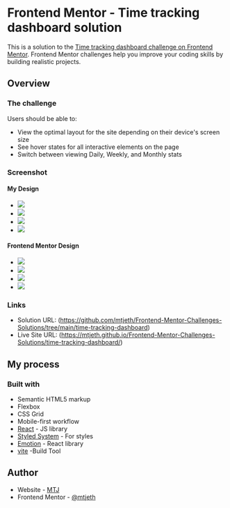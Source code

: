 # Frontend Mentor - Time tracking dashboard solution

This is a solution to the [Time tracking dashboard challenge on Frontend Mentor](https://www.frontendmentor.io/challenges/time-tracking-dashboard-UIQ7167Jw). Frontend Mentor challenges help you improve your coding skills by building realistic projects. 

## Overview

### The challenge

Users should be able to:

- View the optimal layout for the site depending on their device's screen size
- See hover states for all interactive elements on the page
- Switch between viewing Daily, Weekly, and Monthly stats

### Screenshot

#### My Design

- ![](./my_design/active-states.jpg)
- ![](./my_design/desktop-design.jpg) 
- ![](./my_design/mobile-design.jpg) 
- ![](./my_design/mobile-with-filters.jpg)

#### Frontend Mentor Design

- ![](./orginal_design/active-states.jpg)
- ![](./orginal_design/desktop-design.jpg) 
- ![](./orginal_design/mobile-design.jpg) 
- ![](./orginal_design/mobile-with-filters.jpg)

### Links

- Solution URL: (https://github.com/mtjeth/Frontend-Mentor-Challenges-Solutions/tree/main/time-tracking-dashboard)
- Live Site URL: (https://mtjeth.github.io/Frontend-Mentor-Challenges-Solutions/time-tracking-dashboard/)

## My process

### Built with

- Semantic HTML5 markup 
- Flexbox
- CSS Grid
- Mobile-first workflow
- [React](https://reactjs.org/) - JS library 
- [Styled System](https://github.com/styled-system/styled-system) - For styles
- [Emotion](https://emotion.sh/) - React library
- [vite](https://vitejs.dev/) -Build Tool

## Author

- Website - [MTJ](https://www.mtjeth.com)
- Frontend Mentor - [@mtjeth](https://www.frontendmentor.io/profile/mtjeth)
